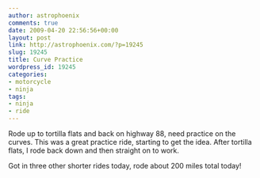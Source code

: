 ```yaml
---
author: astrophoenix
comments: true
date: 2009-04-20 22:56:56+00:00
layout: post
link: http://astrophoenix.com/?p=19245
slug: 19245
title: Curve Practice
wordpress_id: 19245
categories:
- motorcycle
- ninja
tags:
- ninja
- ride
---
```


Rode up to tortilla flats and back on highway 88, need practice on the curves. This was a great practice ride, starting to get the idea. After tortilla flats, I rode back down and then straight on to work.

Got in three other shorter rides today, rode about 200 miles total today!
